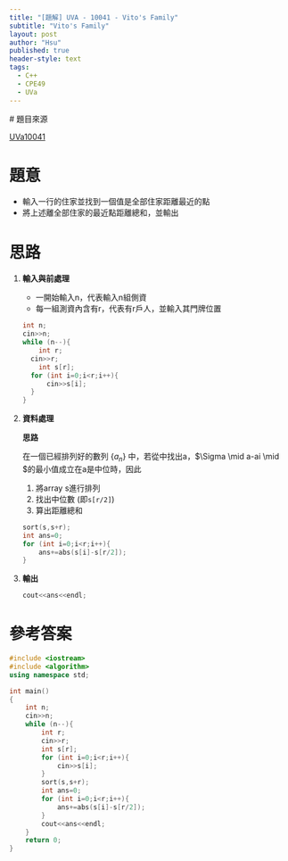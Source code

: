 ```yaml
---
title: "[題解] UVA - 10041 - Vito's Family"
subtitle: "Vito's Family"
layout: post
author: "Hsu"
published: true
header-style: text
tags:
  - C++
  - CPE49
  - UVa
---
```

<head>
    <script src="https://cdn.mathjax.org/mathjax/latest/MathJax.js?config=TeX-AMS-MML_HTMLorMML" type="text/javascript"></script>
    <script type="text/x-mathjax-config">
        MathJax.Hub.Config({
            tex2jax: {
            skipTags: ['script', 'noscript', 'style', 'textarea', 'pre'],
            inlineMath: [['$','$']]
            }
        });
    </script>
</head>
# 題目來源

[UVa10041](https://onlinejudge.org/index.php?option=com_onlinejudge&Itemid=8&category=12&page=show_problem&problem=982)

# 題意

- 輸入一行的住家並找到一個值是全部住家距離最近的點
- 將上述離全部住家的最近點距離總和，並輸出

# 思路

1. **輸入與前處理**
    - 一開始輸入n，代表輸入n組側資
    - 每一組測資內含有r，代表有r戶人，並輸入其門牌位置
    
    ```cpp
    int n;
    cin>>n;
    while (n--){
    	int r;
      cin>>r;
    	int s[r];
      for (int i=0;i<r;i++){
    	  cin>>s[i];
      }
    }
    ```
    

1. **資料處理**
    
    
    **思路**
    
    在一個已經排列好的數列 $\{a_n\}$ 中，若從中找出a，$\Sigma \mid a-ai \mid  $的最小值成立在a是中位時，因此
    
    1. 將array s進行排列
    2. 找出中位數 (即`s[r/2]`)
    3. 算出距離總和
    
    
    ```cpp
    sort(s,s+r);
    int ans=0;
    for (int i=0;i<r;i++){
    	ans+=abs(s[i]-s[r/2]);
    }
    ```
    

1. **輸出**
    
    ```cpp
    cout<<ans<<endl;
    ```
    

# 參考答案

```cpp
#include <iostream>
#include <algorithm>
using namespace std;

int main()
{
    int n;
    cin>>n;
    while (n--){
        int r;
        cin>>r;
        int s[r];
        for (int i=0;i<r;i++){
            cin>>s[i];
        }
        sort(s,s+r);
        int ans=0;
        for (int i=0;i<r;i++){
            ans+=abs(s[i]-s[r/2]);
        }
        cout<<ans<<endl;
    }
    return 0;
}
```